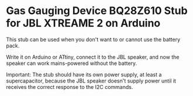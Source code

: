# Gas Gauging Device BQ28Z610 Stub for JBL XTREAME 2 on Arduino

This stub can be used when you don't want to or cannot use the battery pack.
  
Write it on Arduino or ATtiny, connect it to the JBL speaker, and now the speaker can work mains-powered without the battery.

Important: The stub should have its own power supply, at least a supercapacitor, 
because the JBL speaker doesn't supply power until it receives the correct response
to the I2C commands.
